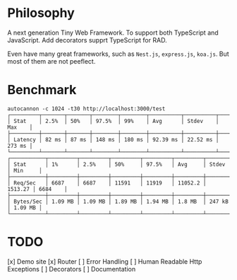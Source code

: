 # Philosophy

A next generation Tiny Web Framework. To support both TypeScript and JavaScript. Add decorators supprt TypeScript for RAD.

Even have many great frameworks, such as `Nest.js`, `express.js`, `koa.js`. But most of them are not peeflect.

# Benchmark

```
autocannon -c 1024 -t30 http://localhost:3000/test
┌─────────┬───────┬───────┬────────┬────────┬──────────┬──────────┬────────┐
│ Stat    │ 2.5%  │ 50%   │ 97.5%  │ 99%    │ Avg      │ Stdev    │ Max    │
├─────────┼───────┼───────┼────────┼────────┼──────────┼──────────┼────────┤
│ Latency │ 82 ms │ 87 ms │ 148 ms │ 180 ms │ 92.39 ms │ 22.52 ms │ 273 ms │
└─────────┴───────┴───────┴────────┴────────┴──────────┴──────────┴────────┘
┌───────────┬─────────┬─────────┬─────────┬─────────┬─────────┬─────────┬─────────┐
│ Stat      │ 1%      │ 2.5%    │ 50%     │ 97.5%   │ Avg     │ Stdev   │ Min     │
├───────────┼─────────┼─────────┼─────────┼─────────┼─────────┼─────────┼─────────┤
│ Req/Sec   │ 6687    │ 6687    │ 11591   │ 11919   │ 11052.2 │ 1513.27 │ 6684    │
├───────────┼─────────┼─────────┼─────────┼─────────┼─────────┼─────────┼─────────┤
│ Bytes/Sec │ 1.09 MB │ 1.09 MB │ 1.89 MB │ 1.94 MB │ 1.8 MB  │ 247 kB  │ 1.09 MB │
└───────────┴─────────┴─────────┴─────────┴─────────┴─────────┴─────────┴─────────┘

```

# TODO

[x] Demo site
[x] Router
[ ] Error Handling
[ ] Human Readable Http Exceptions
[ ] Decorators
[ ] Documentation
